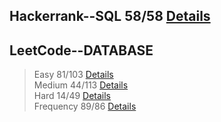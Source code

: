 

## Hackerrank--SQL 58/58 [Details](https://github.com/chongchong6/SQL/tree/master/HackerRank_SQL)
## LeetCode--DATABASE 
> Easy 81/103 [Details](https://github.com/chongchong6/SQL/tree/master/LeetCode/Easy)<br>
> Medium 44/113 [Details](https://github.com/chongchong6/SQL/tree/master/LeetCode/Medium)<br>
> Hard 14/49 [Details](https://github.com/chongchong6/SQL/tree/master/LeetCode/Hard)<br>
> Frequency 89/86 [Details](https://github.com/cc59chong/SQL-Practice/tree/master/LeetCode/Frequency)
